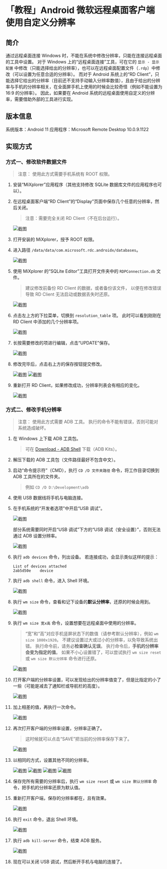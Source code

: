 # 「教程」Android 微软远程桌面客户端使用自定义分辨率

## 简介

通过远程桌面连接 Windows 时，不能在系统中修改分辨率，只能在连接远程桌面的工具中设置。
对于 Windows 上的“远程桌面连接”工具，可在它的 `显示 - 显示配置` 中修改（只能选择给出的分辨率），也可以在远程桌面配置文件（`.rdp`）中修改（可以设置为任意合适的分辨率）。
而对于 Android 系统上的“RD Client”，只能选择它给出的分辨率（目前还不支持手动输入分辨率数值），且由于给出的分辨率与手机的分辨率相关，在全面屏手机上使用的时候会比较奇怪（例如不能设置为 16:9 的分辨率）。
因此，如果要在 Android 系统的远程桌面使用自定义的分辨率，需要借助外部的工具进行实现。

## 版本信息

系统版本：Android 11
应用程序：Microsoft Remote Desktop 10.0.9.1122

## 实现方式

### 方式一、修改软件数据文件

> 注意：
> 使用此方式需要手机系统有 ROOT 权限。

1. 安装“MiXplorer”应用程序（其他支持修改 SQLite 数据库文件的应用程序也可以）。

2. 在远程桌面客户端“RD Client”的“Display”页面中保存几个任意的分辨率，然后关闭。

   > 注意：需要完全关闭 RD Client（不在后台运行）。

   ![截图](/files/android-rdc-custom-resolution/1_01_rdc_add.png)

3. 打开安装的 MiXplorer，授予 ROOT 权限。

4. 进入路径 `/data/data/com.microsoft.rdc.androidx/databases`。

   ![截图](/files/android-rdc-custom-resolution/1_02_file_path.png)

5. 使用 MiXplorer 的“SQLite Editor”工具打开文件夹中的 `RDPConnection.db` 文件。

   > 建议修改前备份 RD Client 的数据，或者备份该文件，
   > 以便在修改错误导致 RD Client 无法启动或数据丢失时还原。

   ![截图](/files/android-rdc-custom-resolution/1_03_open.png)

6. 点击左上方的下拉菜单，切换到 `resolution_table` 项。
   此时可以看到刚刚在 RD Client 中添加的几个分辨率项。

   ![截图](/files/android-rdc-custom-resolution/1_04_table.png)

7. 长按需要修改的项进行编辑，点击“UPDATE”保存。

   ![截图](/files/android-rdc-custom-resolution/1_05_edit.png)

8. 修改完毕后，点击右上方的保存按钮提交修改。

   ![截图](/files/android-rdc-custom-resolution/1_06_table.png)
   ![截图](/files/android-rdc-custom-resolution/1_07_save.png)

9. 重新打开 RD Client，如果修改成功，分辨率列表会有相应的变化。

   ![截图](/files/android-rdc-custom-resolution/1_08_rdc.png)

### 方式二、修改手机分辨率

> 注意：
> 使用此方式需要 ADB 工具。
> 执行的命令不能有错误，否则可能对系统造成破坏。

01. 在 Windows 上下载 ADB 工具包。

    > 可在 [Download - ADB Shell](https://adbshell.com/downloads) 下载（ADB Kits）。

02. 解压下载的 ADB 工具包（文件路径最好不包含中文）。

03. 启动“命令提示符”（CMD），执行 `CD /D 文件夹路径` 命令，将工作目录切换到 ADB 工具所在的文件夹。

    > 例如 `CD /D D:\Development\adb`

04. 使用 USB 数据线将手机与电脑连接。

05. 在手机系统的“开发者选项”中开启“USB 调试”。

    ![截图](/files/android-rdc-custom-resolution/2_01_usb_debug.jpg)

    部分系统需要同时开启“USB 调试”下方的“USB 调试（安全设置）”，否则无法通过 ADB 设置分辨率。

    ![截图](/files/android-rdc-custom-resolution/2_02_security.png)

06. 执行 `adb devices` 命令，列出设备。
    若连接成功，会显示类似这样的提示：

    ```text
    List of devices attached
    2ab5d50e    device
    ```

06. 执行 `adb shell` 命令，进入 Shell 环境。

    ![截图](/files/android-rdc-custom-resolution/2_03_adb_shell.png)

07. 执行 `wm size` 命令，查看和记下设备的**默认分辨率**，还原的时候会用到。

    ![截图](/files/android-rdc-custom-resolution/2_04_original_size.png)

08. 执行 `wm size 宽x高` 命令，设置想要在远程桌面中使用的分辨率。

    > “宽”和“高”对应手机竖屏状态下的数值（请参考默认分辨率），例如 `wm size 1080x1920`。
    > 不建议设置过大或过小的分辨率，以免导致系统出错。
    > 执行命令前，请务必**检查确认无误**。
    > 执行命令后，**手机的分辨率会变为指定的值**。
    > 如果不小心设置错了，可以尝试执行 `wm size reset` 或 `wm size 默认分辨率` 命令进行还原。

    ![截图](/files/android-rdc-custom-resolution/2_05_1_wm_size.png)

09. 打开客户端的分辨率设置，可以发现给出的分辨率值变了，但是比指定的小了一些（可能是减去了通知栏或导航栏的高度）。

    ![截图](/files/android-rdc-custom-resolution/2_05_2_app.jpg)

10. 加上相差的值，再执行一次命令。

    ![截图](/files/android-rdc-custom-resolution/2_06_1_wm_size.png)

11. 再次打开客户端的分辨率设置，分辨率正确了。

    > 这时候就可以点击“SAVE”把当前的分辨率保存下来了。

    ![截图](/files/android-rdc-custom-resolution/2_06_2_app.jpg)

12. 以相同的方式，设置其他不同的分辨率。

    ![截图](/files/android-rdc-custom-resolution/2_07_1_wm_size.png)
    ![截图](/files/android-rdc-custom-resolution/2_07_2_app.jpg)
    ![截图](/files/android-rdc-custom-resolution/2_08_1_wm_size.png)
    ![截图](/files/android-rdc-custom-resolution/2_08_2_app.jpg)

13. 保存完所有需要的分辨率后，执行 `wm size reset` 或 `wm size 默认分辨率` 命令，把手机的分辨率还原为默认值。

14. 重新打开客户端，保存的分辨率都在，且有效果。

    ![截图](/files/android-rdc-custom-resolution/2_09_app.jpg)

15. 执行 `exit` 命令，退出 Shell 环境。

    ![截图](/files/android-rdc-custom-resolution/2_10_exit.png)

16. 执行 `adb kill-server` 命令，结束 ADB 服务。

    ![截图](/files/android-rdc-custom-resolution/2_11_kill_server.png)

17. 现在可以关闭 USB 调试，然后断开手机与电脑的连接了。
